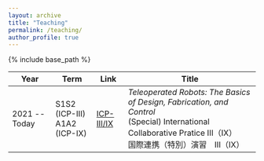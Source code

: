 ```yaml
---
layout: archive
title: "Teaching"
permalink: /teaching/
author_profile: true
---
```


{% include base_path %}

|Year|Term|Link|Title|
|---|---|---|---|
|2021 -- Today|S1S2 (ICP-III) <br> A1A2 (ICP-IX)|[ICP-III/IX](https://mmmarinho.github.io/teaching/FEN-CO3982S3)| *Teleoperated Robots: The Basics of Design, Fabrication, and Control* <br> (Special) International Collaborative Pratice III（IX）<br> 国際連携（特別）演習　III（IX）|
